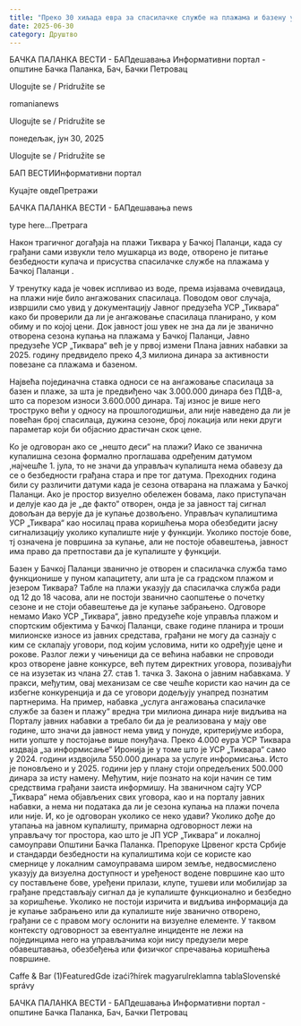 ```yaml
---
title: "Преко 30 хиљада евра за спасилачке службе на плажама и базену у Бачкој Паланци"
date: 2025-06-30
category: Друштво
---
```


БАЧКА ПАЛАНКА ВЕСТИ - БАПдешавања Информативни портал - општине Бачка Паланка, Бач, Бачки Петровац

Ulogujte se / Pridružite se

romanianews

Ulogujte se / Pridružite se

понедељак, јун 30, 2025

Ulogujte se / Pridružite se

БАП ВЕСТИИнформативни портал

Куцајте овдеПретражи

БАЧКА ПАЛАНКА ВЕСТИ - БАПдешавања news

type here...Претрага

Након трагичног догађаја на плажи Тиквара у Бачкој Паланци, када су грађани сами извукли тело мушкарца из воде, отворено је питање безбедности купача и присуства спасилачке службе на плажама у Бачкој Паланци .

У тренутку када је човек испливао из воде, према изјавама очевидаца, на плажи није било ангажованих спасилаца. Поводом овог случаја, извршили смо увид у документацију Јавног предузећа УСР „Тиквара“ како би проверили да ли је ангажовање спасилаца планирано, у ком обиму и по којој цени.
Док јавност још увек не зна да ли је званично отворена сезона купања на плажама у Бачкој Паланци, Јавно предузеће УСР „Тиквара“ већ је у првој измени Плана јавних набавки за 2025. годину предвидело преко 4,3 милиона динара за активности повезане са плажама и базеном.


Највећа појединачна ставка односи се на ангажовање спасилаца за базен и плаже, за шта је предвиђено чак 3.000.000 динара без ПДВ-а, што са порезом износи 3.600.000 динара. Тај износ је више него троструко већи у односу на прошлогодишњи, али није наведено да ли је повећан број спасилаца, дужина сезоне, број локација или неки други параметар који би објаснио драстичан скок цене.


Ко је одговоран ако се „нешто деси“ на плажи?
Иако се званична купалишна сезона формално проглашава одређеним датумом ,најчешће 1. јула, то не значи да управљач купалишта нема обавезу да се о безбедности грађана стара и пре тог датума. Преходних година били су различити датуми када је сезона отварана на плажама у Бачкој Паланци.
Ако је простор визуелно обележен бовама, лако приступачан и делује као да је „де факто“ отворен, онда је за јавност тај сигнал довољан да верује да је купање дозвољено. Управљач купалиштима УСР „Тиквара“ као носилац права коришћења мора обезбедити јасну сигнализацију уколико купалиште није у функцији. Уколико постоје бове, тј означена је површина за купање, али не постоје обавештења, јавност има право да претпостави да је купалиште у функцији.


Базен у Бачкој Паланци званично је отворен и спасилачка служба тамо функционише у пуном капацитету, али шта је са градском плажом и језером Тиквара? Табле на плажи указују да спасилачка служба ради од 12 до 18 часова, али не постоји званично саопштење о почетку сезоне и не стоји обавештење да је купање забрањено.
Одговоре немамо 
Иако УСР „Тиквара“, јавно предузеће које управља плажом и спортским објектима у Бачкој Паланци, сваке године планира и троши милионске износе из јавних средстава, грађани не могу да сазнају с ким се склапају уговори, под којим условима, нити ко одређује цене и рокове.
Разлог лежи у чињеници да се већина набавки не спроводи кроз отворене јавне конкурсе, већ путем директних уговора, позивајући се на изузетак из члана 27. став 1. тачка 3. Закона о јавним набавкама.
У пракси, међутим, овај механизам се све чешће користи као начин да се избегне конкуренција и да се уговори додељују унапред познатим партнерима. На пример, набавка „услуга ангажовања спасилачке службе за базен и плажу“ вредна три милиона динара није видљива на Порталу јавних набавки а требало би да је реализована у мају ове године, што значи да јавност нема увид у понуде, критеријуме избора, нити уопште у постојање више понуђача.
Преко 4.000 еура УСР Тиквара издваја „за информисање“
Иронија је у томе што је УСР „Тиквара“ само у 2024. години издвојила 550.000 динара за услуге информисања. Исто је поновљено и у 2025. години јер у плану стоји опредељених 500.000 динара за исту намену.
Међутим, није познато на који начин се тим средствима грађани заиста информишу. На званичном сајту УСР „Тиквара“ нема објављених свих уговора, као и на порталу јавних набавки, а нема ни података да ли је сезона купања на плажи почела или није.
И, ко је одговоран уколико се неко удави?
Уколико дође до утапања на јавном купалишту, примарна одговорност лежи на управљачу тог простора, као што је ЈП УСР „Тиквара“ и локалној самоуправи Општини Бачка Паланка.
Препоруке Црвеног крста Србије и стандарди безбедности на купалиштима који се користе као смернице у локалним самоуправама широм земље, недвосмислено указују да визуелна доступност и уређеност водене површине као што су постављене бове, уређени прилази, клупе, тушеви или мобилијар за грађане представљају сигнал да је купалиште функционално и безбедно за коришћење.
Уколико не постоји изричита и видљива информација да је купање забрањено или да купалиште није званично отворено, грађани се с правом могу ослонити на визуелне елементе. У таквом контексту одговорност за евентуалне инциденте не лежи на појединцима него на управљачима који нису предузели мере обавештавања, обезбеђења или физичког спречавања коришћења површине.

Caffe & Bar (1)FeaturedGde izaći?hírek magyarulreklamna tablaSlovenské správy

БАЧКА ПАЛАНКА ВЕСТИ - БАПдешавања Информативни портал - општине Бачка Паланка, Бач, Бачки Петровац
